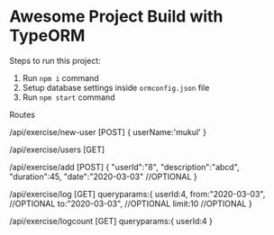 # Awesome Project Build with TypeORM

Steps to run this project:

1. Run `npm i` command
2. Setup database settings inside `ormconfig.json` file
3. Run `npm start` command

Routes

/api/exercise/new-user [POST]
{
    userName:'mukul'
}

/api/exercise/users [GET]

/api/exercise/add   [POST]
{
    "userId":"8",
    "description":"abcd",
    "duration":45,
    "date":"2020-03-03" //OPTIONAL
}

/api/exercise/log [GET]
queryparams:{
    userId:4,
    from:"2020-03-03",  //OPTIONAL
    to:"2020-03-03",  //OPTIONAL
    limit:10  //OPTIONAL
}

/api/exercise/logcount   [GET]
queryparams:{
    userId:4
}